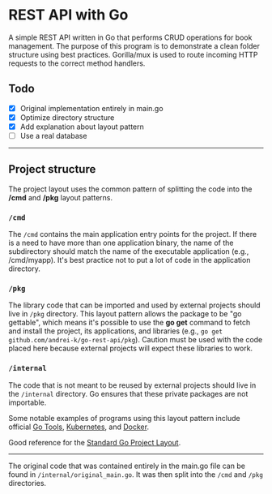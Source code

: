 # REST API with Go

A simple REST API written in Go that performs CRUD operations for book management. The purpose of this program is to demonstrate a clean folder structure using best practices. Gorilla/mux is used to route incoming HTTP requests to the correct method handlers.

## Todo

- [x] Original implementation entirely in main.go
- [x] Optimize directory structure
- [x] Add explanation about layout pattern
- [ ] Use a real database

---

## Project structure

The project layout uses the common pattern of splitting the code into the **/cmd** and **/pkg** layout patterns.  

### `/cmd`

The `/cmd` contains the main application entry points for the project. If there is a need to have more than one application binary, the name of the subdirectory should match the name of the executable application (e.g., /cmd/myapp). It's best practice not to put a lot of code in the application directory.  

### `/pkg`
The library code that can be imported and used by external projects should live in `/pkg` directory. This layout pattern allows the package to be "go gettable", which means it's possible to use the **go get** command to fetch and install the project, its applications, and libraries (e.g., `go get github.com/andrei-k/go-rest-api/pkg`). Caution must be used with the code placed here because external projects will expect these libraries to work.  

### `/internal`
The code that is not meant to be reused by external projects should live in the `/internal` directory. Go ensures that these private packages are not importable.  

Some notable examples of programs using this layout pattern include official [Go Tools](https://github.com/golang/tools), [Kubernetes](https://github.com/kubernetes/kubernetes), and [Docker](https://github.com/docker/compose).  

Good reference for the [Standard Go Project Layout](https://github.com/golang-standards/project-layout).

---

The original code that was contained entirely in the main.go file can be found in `/internal/original_main.go`. It was then split into the `/cmd` and `/pkg` directories.
